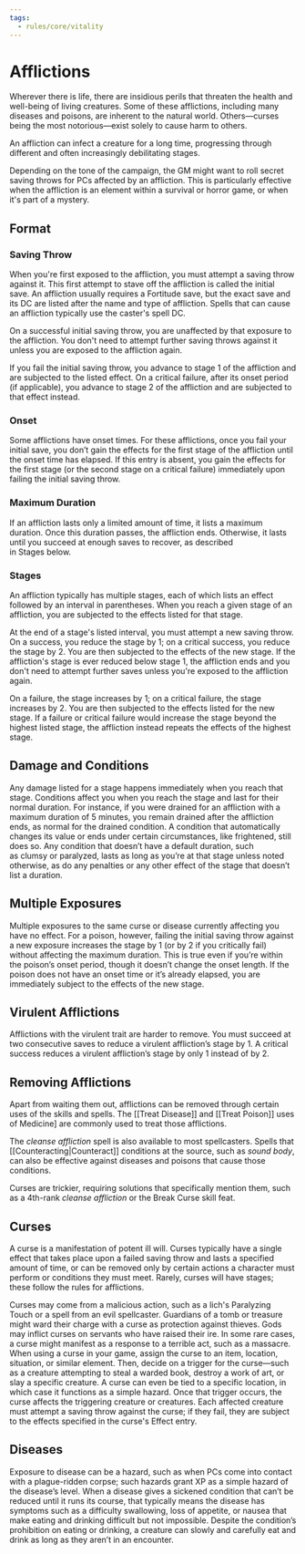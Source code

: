 ```yaml
---
tags:
  - rules/core/vitality
---
```

# Afflictions

Wherever there is life, there are insidious perils that threaten the health and well-being of living creatures. Some of these afflictions, including many diseases and poisons, are inherent to the natural world. Others—curses being the most notorious—exist solely to cause harm to others.  

An affliction can infect a creature for a long time, progressing through different and often increasingly debilitating stages. 
  
Depending on the tone of the campaign, the GM might want to roll secret saving throws for PCs affected by an affliction. This is particularly effective when the affliction is an element within a survival or horror game, or when it's part of a mystery.

## Format

### Saving Throw

When you're first exposed to the affliction, you must attempt a saving throw against it. This first attempt to stave off the affliction is called the initial save. An affliction usually requires a Fortitude save, but the exact save and its DC are listed after the name and type of affliction. Spells that can cause an affliction typically use the caster's spell DC.  
  
On a successful initial saving throw, you are unaffected by that exposure to the affliction. You don't need to attempt further saving throws against it unless you are exposed to the affliction again.  
  
If you fail the initial saving throw, you advance to stage 1 of the affliction and are subjected to the listed effect. On a critical failure, after its onset period (if applicable), you advance to stage 2 of the affliction and are subjected to that effect instead.

### Onset

Some afflictions have onset times. For these afflictions, once you fail your initial save, you don’t gain the effects for the first stage of the affliction until the onset time has elapsed. If this entry is absent, you gain the effects for the first stage (or the second stage on a critical failure) immediately upon failing the initial saving throw.  

### Maximum Duration

If an affliction lasts only a limited amount of time, it lists a maximum duration. Once this duration passes, the affliction ends. Otherwise, it lasts until you succeed at enough saves to recover, as described in Stages below.  

### Stages

An affliction typically has multiple stages, each of which lists an effect followed by an interval in parentheses. When you reach a given stage of an affliction, you are subjected to the effects listed for that stage.  
  
At the end of a stage's listed interval, you must attempt a new saving throw. On a success, you reduce the stage by 1; on a critical success, you reduce the stage by 2. You are then subjected to the effects of the new stage. If the affliction's stage is ever reduced below stage 1, the affliction ends and you don't need to attempt further saves unless you're exposed to the affliction again.  
  
On a failure, the stage increases by 1; on a critical failure, the stage increases by 2. You are then subjected to the effects listed for the new stage. If a failure or critical failure would increase the stage beyond the highest listed stage, the affliction instead repeats the effects of the highest stage.  

## Damage and Conditions

Any damage listed for a stage happens immediately when you reach that stage. Conditions affect you when you reach the stage and last for their normal duration. For instance, if you were drained for an affliction with a maximum duration of 5 minutes, you remain drained after the affliction ends, as normal for the drained condition. A condition that automatically changes its value or ends under certain circumstances, like frightened, still does so. Any condition that doesn’t have a default duration, such as clumsy or paralyzed, lasts as long as you’re at that stage unless noted otherwise, as do any penalties or any other effect of the stage that doesn’t list a duration.  

## Multiple Exposures

Multiple exposures to the same curse or disease currently affecting you have no effect. For a poison, however, failing the initial saving throw against a new exposure increases the stage by 1 (or by 2 if you critically fail) without affecting the maximum duration. This is true even if you’re within the poison’s onset period, though it doesn’t change the onset length. If the poison does not have an onset time or it’s already elapsed, you are immediately subject to the effects of the new stage.  

## Virulent Afflictions

Afflictions with the virulent trait are harder to remove. You must succeed at two consecutive saves to reduce a virulent affliction’s stage by 1. A critical success reduces a virulent affliction’s stage by only 1 instead of by 2.  

## Removing Afflictions

Apart from waiting them out, afflictions can be removed through certain uses of the skills and spells. The [[Treat Disease]] and [[Treat Poison]] uses of Medicine] are commonly used to treat those afflictions.  
  
The _cleanse affliction_ spell is also available to most spellcasters. Spells that [[Counteracting|Counteract]] conditions at the source, such as _sound body_, can also be effective against diseases and poisons that cause those conditions.  
  
Curses are trickier, requiring solutions that specifically mention them, such as a 4th-rank _cleanse affliction_ or the Break Curse skill feat.


## Curses

A curse is a manifestation of potent ill will. Curses typically have a single effect that takes place upon a failed saving throw and lasts a specified amount of time, or can be removed only by certain actions a character must perform or conditions they must meet. Rarely, curses will have stages; these follow the rules for afflictions.  
  
Curses may come from a malicious action, such as a lich's Paralyzing Touch or a spell from an evil spellcaster. Guardians of a tomb or treasure might ward their charge with a curse as protection against thieves. Gods may inflict curses on servants who have raised their ire. In some rare cases, a curse might manifest as a response to a terrible act, such as a massacre. When using a curse in your game, assign the curse to an item, location, situation, or similar element. Then, decide on a trigger for the curse—such as a creature attempting to steal a warded book, destroy a work of art, or slay a specific creature. A curse can even be tied to a specific location, in which case it functions as a simple hazard. Once that trigger occurs, the curse affects the triggering creature or creatures. Each affected creature must attempt a saving throw against the curse; if they fail, they are subject to the effects specified in the curse's Effect entry.

## Diseases

Exposure to disease can be a hazard, such as when PCs come into contact with a plague-ridden corpse; such hazards grant XP as a simple hazard of the disease’s level. When a disease gives a sickened condition that can’t be reduced until it runs its course, that typically means the disease has symptoms such as a difficulty swallowing, loss of appetite, or nausea that make eating and drinking difficult but not impossible. Despite the condition’s prohibition on eating or drinking, a creature can slowly and carefully eat and drink as long as they aren’t in an encounter.